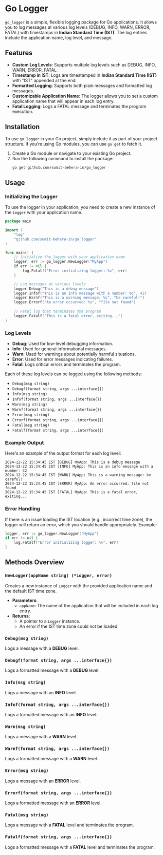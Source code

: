 # Go Logger

`go_logger` is a simple, flexible logging package for Go applications. It allows you to log messages at various log levels (DEBUG, INFO, WARN, ERROR, FATAL) with timestamps in **Indian Standard Time (IST)**. The log entries include the application name, log level, and message.

## Features

- **Custom Log Levels**: Supports multiple log levels such as DEBUG, INFO, WARN, ERROR, FATAL.
- **Timestamp in IST**: Logs are timestamped in **Indian Standard Time (IST)** with "IST" appended at the end.
- **Formatted Logging**: Supports both plain messages and formatted log messages.
- **Customizable Application Name**: The logger allows you to set a custom application name that will appear in each log entry.
- **Fatal Logging**: Logs a FATAL message and terminates the program execution.

## Installation

To use `go_logger` in your Go project, simply include it as part of your project structure. If you're using Go modules, you can use `go get` to fetch it.

1. Create a Go module or navigate to your existing Go project.
2. Run the following command to install the package:
   ```bash
   go get github.com/sumit-behera-in/go_logger
   ```

## Usage

### Initializing the Logger

To use the logger in your application, you need to create a new instance of the `Logger` with your application name. 

```go
package main

import (
	"log"
	"github.com/sumit-behera-in/go_logger"
)

func main() {
	// Initialize the logger with your application name
	logger, err := go_logger.NewLogger("MyApp")
	if err != nil {
		log.Fatalf("Error initializing logger: %v", err)
	}

	// Log messages at various levels
	logger.Debug("This is a debug message")
	logger.Infof("This is an info message with a number: %d", 42)
	logger.Warnf("This is a warning message: %s", "be careful!")
	logger.Errorf("An error occurred: %s", "file not found")
	
	// Fatal log that terminates the program
	logger.Fatalf("This is a fatal error, exiting...")
}
```

### Log Levels

- **Debug**: Used for low-level debugging information.
- **Info**: Used for general informational messages.
- **Warn**: Used for warnings about potentially harmful situations.
- **Error**: Used for error messages indicating failures.
- **Fatal**: Logs critical errors and terminates the program.

Each of these log levels can be logged using the following methods:

- `Debug(msg string)`
- `Debugf(format string, args ...interface{})`
- `Info(msg string)`
- `Infof(format string, args ...interface{})`
- `Warn(msg string)`
- `Warnf(format string, args ...interface{})`
- `Error(msg string)`
- `Errorf(format string, args ...interface{})`
- `Fatal(msg string)`
- `Fatalf(format string, args ...interface{})`

### Example Output

Here's an example of the output format for each log level:

```
2024-12-22 15:34:45 IST [DEBUG] MyApp: This is a debug message
2024-12-22 15:34:45 IST [INFO] MyApp: This is an info message with a number: 42
2024-12-22 15:34:45 IST [WARN] MyApp: This is a warning message: be careful!
2024-12-22 15:34:45 IST [ERROR] MyApp: An error occurred: file not found
2024-12-22 15:34:45 IST [FATAL] MyApp: This is a fatal error, exiting...
```

### Error Handling

If there is an issue loading the IST location (e.g., incorrect time zone), the logger will return an error, which you should handle appropriately. Example:

```go
logger, err := go_logger.NewLogger("MyApp")
if err != nil {
	log.Fatalf("Error initializing logger: %v", err)
}
```

## Methods Overview

### `NewLogger(appName string) (*Logger, error)`

Creates a new instance of `Logger` with the provided application name and the default IST time zone.

- **Parameters**:
  - `appName`: The name of the application that will be included in each log entry.
- **Returns**:
  - A pointer to a `Logger` instance.
  - An error if the IST time zone could not be loaded.

### `Debug(msg string)`

Logs a message with a **DEBUG** level.

### `Debugf(format string, args ...interface{})`

Logs a formatted message with a **DEBUG** level.

### `Info(msg string)`

Logs a message with an **INFO** level.

### `Infof(format string, args ...interface{})`

Logs a formatted message with an **INFO** level.

### `Warn(msg string)`

Logs a message with a **WARN** level.

### `Warnf(format string, args ...interface{})`

Logs a formatted message with a **WARN** level.

### `Error(msg string)`

Logs a message with an **ERROR** level.

### `Errorf(format string, args ...interface{})`

Logs a formatted message with an **ERROR** level.

### `Fatal(msg string)`

Logs a message with a **FATAL** level and terminates the program.

### `Fatalf(format string, args ...interface{})`

Logs a formatted message with a **FATAL** level and terminates the program.